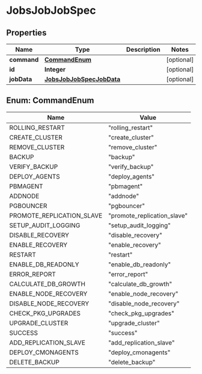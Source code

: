 

# JobsJobJobSpec


## Properties

| Name | Type | Description | Notes |
|------------ | ------------- | ------------- | -------------|
|**command** | [**CommandEnum**](#CommandEnum) |  |  [optional] |
|**id** | **Integer** |  |  [optional] |
|**jobData** | [**JobsJobJobSpecJobData**](JobsJobJobSpecJobData.md) |  |  [optional] |



## Enum: CommandEnum

| Name | Value |
|---- | -----|
| ROLLING_RESTART | &quot;rolling_restart&quot; |
| CREATE_CLUSTER | &quot;create_cluster&quot; |
| REMOVE_CLUSTER | &quot;remove_cluster&quot; |
| BACKUP | &quot;backup&quot; |
| VERIFY_BACKUP | &quot;verify_backup&quot; |
| DEPLOY_AGENTS | &quot;deploy_agents&quot; |
| PBMAGENT | &quot;pbmagent&quot; |
| ADDNODE | &quot;addnode&quot; |
| PGBOUNCER | &quot;pgbouncer&quot; |
| PROMOTE_REPLICATION_SLAVE | &quot;promote_replication_slave&quot; |
| SETUP_AUDIT_LOGGING | &quot;setup_audit_logging&quot; |
| DISABLE_RECOVERY | &quot;disable_recovery&quot; |
| ENABLE_RECOVERY | &quot;enable_recovery&quot; |
| RESTART | &quot;restart&quot; |
| ENABLE_DB_READONLY | &quot;enable_db_readonly&quot; |
| ERROR_REPORT | &quot;error_report&quot; |
| CALCULATE_DB_GROWTH | &quot;calculate_db_growth&quot; |
| ENABLE_NODE_RECOVERY | &quot;enable_node_recovery&quot; |
| DISABLE_NODE_RECOVERY | &quot;disable_node_recovery&quot; |
| CHECK_PKG_UPGRADES | &quot;check_pkg_upgrades&quot; |
| UPGRADE_CLUSTER | &quot;upgrade_cluster&quot; |
| SUCCESS | &quot;success&quot; |
| ADD_REPLICATION_SLAVE | &quot;add_replication_slave&quot; |
| DEPLOY_CMONAGENTS | &quot;deploy_cmonagents&quot; |
| DELETE_BACKUP | &quot;delete_backup&quot; |



